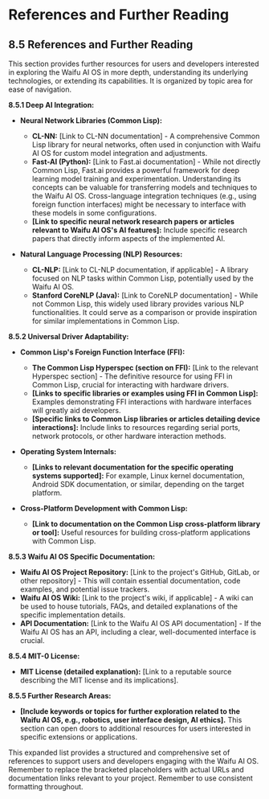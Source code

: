 # References and Further Reading

## 8.5 References and Further Reading

This section provides further resources for users and developers interested in exploring the Waifu AI OS in more depth, understanding its underlying technologies, or extending its capabilities.  It is organized by topic area for ease of navigation.

**8.5.1 Deep AI Integration:**

* **Neural Network Libraries (Common Lisp):**
    * **CL-NN:**  [Link to CL-NN documentation]  - A comprehensive Common Lisp library for neural networks, often used in conjunction with Waifu AI OS for custom model integration and adjustments.
    * **Fast-AI (Python):** [Link to Fast.ai documentation] - While not directly Common Lisp, Fast.ai provides a powerful framework for deep learning model training and experimentation. Understanding its concepts can be valuable for transferring models and techniques to the Waifu AI OS.  Cross-language integration techniques (e.g., using foreign function interfaces) might be necessary to interface with these models in some configurations.
    * **[Link to specific neural network research papers or articles relevant to Waifu AI OS's AI features]:**  Include specific research papers that directly inform aspects of the implemented AI.

* **Natural Language Processing (NLP) Resources:**
    * **CL-NLP:** [Link to CL-NLP documentation, if applicable] - A library focused on NLP tasks within Common Lisp, potentially used by the Waifu AI OS.
    * **Stanford CoreNLP (Java):** [Link to CoreNLP documentation] - While not Common Lisp, this widely used library provides various NLP functionalities.  It could serve as a comparison or provide inspiration for similar implementations in Common Lisp.

**8.5.2 Universal Driver Adaptability:**

* **Common Lisp's Foreign Function Interface (FFI):**
    * **The Common Lisp Hyperspec (section on FFI):** [Link to the relevant Hyperspec section] - The definitive resource for using FFI in Common Lisp, crucial for interacting with hardware drivers.
    * **[Links to specific libraries or examples using FFI in Common Lisp]:** Examples demonstrating FFI interactions with hardware interfaces will greatly aid developers.
    * **[Specific links to Common Lisp libraries or articles detailing device interactions]:** Include links to resources regarding serial ports, network protocols, or other hardware interaction methods.

* **Operating System Internals:**
    * **[Links to relevant documentation for the specific operating systems supported]:**  For example, Linux kernel documentation, Android SDK documentation, or similar, depending on the target platform.


* **Cross-Platform Development with Common Lisp:**
    * **[Link to documentation on the Common Lisp cross-platform library or tool]:** Useful resources for building cross-platform applications with Common Lisp.

**8.5.3 Waifu AI OS Specific Documentation:**

* **Waifu AI OS Project Repository:** [Link to the project's GitHub, GitLab, or other repository] - This will contain essential documentation, code examples, and potential issue trackers.
* **Waifu AI OS Wiki:** [Link to the project's wiki, if applicable] - A wiki can be used to house tutorials, FAQs, and detailed explanations of the specific implementation details.
* **API Documentation:** [Link to the Waifu AI OS API documentation] - If the Waifu AI OS has an API, including a clear, well-documented interface is crucial.

**8.5.4  MIT-0 License:**

* **MIT License (detailed explanation):** [Link to a reputable source describing the MIT license and its implications].


**8.5.5 Further Research Areas:**

* **[Include keywords or topics for further exploration related to the Waifu AI OS, e.g., robotics, user interface design, AI ethics].**  This section can open doors to additional resources for users interested in specific extensions or applications.


This expanded list provides a structured and comprehensive set of references to support users and developers engaging with the Waifu AI OS. Remember to replace the bracketed placeholders with actual URLs and documentation links relevant to your project. Remember to use consistent formatting throughout.


